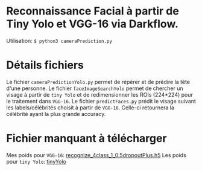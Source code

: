 # Reconnaissance Facial à partir de Tiny Yolo et VGG-16 via Darkflow.
Utilisation: ```$ python3 cameraPrediction.py```

# Détails fichiers
Le fichier `cameraPredictionYolo.py` permet de répérer et de prédire la tête d'une personne.
Le fichier `faceImageSearchYolo` permet de chercher un visage à partir de `tiny Yolo` et de redimensionner les ROIs (224*224) pour le traitement dans `VGG-16`.
Le fichier `predictFaces.py` prédit le visage suivant les labels/célébrités choisit à partir de `VGG-16`. Celle-ci retournera la célébrité ayant la plus grande accuracy.

# Fichier manquant à télécharger
Mes poids pour `VGG-16`: [recognize_4class_1_0.5dropoutPlus.h5](https://google.com)
Les poids pour `tiny Yolo`: [tinyYolo](https://google.com)


